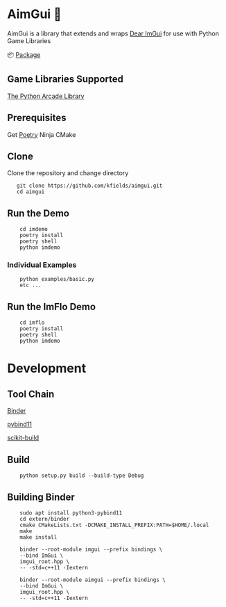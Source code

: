 # AimGui :anger:

AimGui is a library that extends and wraps [Dear ImGui](https://github.com/ocornut/imgui) for use with Python Game Libraries

:package: [Package](https://pypi.org/project/aimgui/)

## Game Libraries Supported

[The Python Arcade Library](https://arcade.academy/)

## Prerequisites

Get [Poetry](https://python-poetry.org/)
Ninja
CMake

## Clone

Clone the repository and change directory

       git clone https://github.com/kfields/aimgui.git
       cd aimgui

## Run the Demo

        cd imdemo
        poetry install
        poetry shell
        python imdemo

### Individual Examples

        python examples/basic.py
        etc ...

## Run the ImFlo Demo

        cd imflo
        poetry install
        poetry shell
        python imdemo


# Development

## Tool Chain

[Binder](https://github.com/RosettaCommons/binder)

[pybind11](https://github.com/pybind/pybind11)

[scikit-build](https://github.com/scikit-build/scikit-build)

## Build

        python setup.py build --build-type Debug

## Building Binder
        sudo apt install python3-pybind11
        cd extern/binder
        cmake CMakeLists.txt -DCMAKE_INSTALL_PREFIX:PATH=$HOME/.local
        make
        make install

        binder --root-module imgui --prefix bindings \
        --bind ImGui \
        imgui_root.hpp \
        -- -std=c++11 -Iextern

        binder --root-module aimgui --prefix bindings \
        --bind ImGui \
        imgui_root.hpp \
        -- -std=c++11 -Iextern
